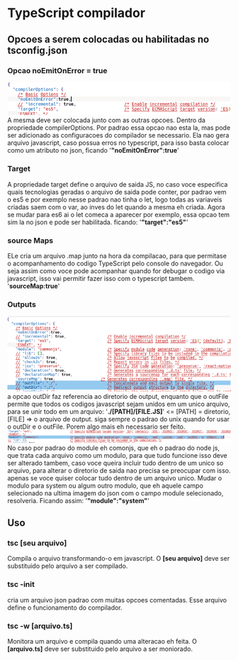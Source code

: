 <h1>TypeScript compilador</h1>
<h2>Opcoes a serem colocadas ou habilitadas no tsconfig.json</h2>
<h3>Opcao noEmitOnError = true</h3>
<img src=".@imgs/onEmitOnError-true.png" /><br/>
A mesma deve ser colocada junto com as outras opcoes. Dentro da propriedade compilerOptions. Por padrao essa
opcao nao esta la, mas pode ser adicionado as configuracoes do compilador se necessario. Ela nao gera arquivo javascript, caso
possua erros no typescript, para isso basta colocar como um atributo
no json, ficando '<b>"noEmitOnError":true</b>'
<h3>Target</h3>
A propriedade target define o arquivo de saida JS, no caso voce especifica quais tecnologias geradas o arquivo de saida pode conter,
por padrao vem o es5 e por exemplo nesse padrao nao tinha o let, logo todas as variaveis criadas saem com o var, ao inves do let
quando a mesma eh criada. Agora se mudar para es6 ai o let comeca a aparecer por exemplo, essa opcao tem sim la no json e pode ser habilitada.
ficando: '<b>"target":"es5"</b>'
<h3>source Maps</h3>
ELe cria um arquivo .map junto na hora da compilacao, para que permitase o acompanhamento do codigo TypeScript pelo console do navegador.
Ou seja assim como voce pode acompanhar quando for debugar o codigo via javascript, isso vai permitir fazer isso com o typescript tambem.
'<b>sourceMap:true</b>'
<h3>Outputs</h3>
<img src=".@imgs/outputs.png" /><br/>
a opcao outDir faz referencia ao diretorio de output, enquanto que o outFile permite que todos os codigos javascript sejam unidos em um 
unico arquivo, para se unir todo em um arquivo: '<b>./[PATH]/[FILE.JS]</b>' <= [PATH] = diretorio, [FILE] => o arquivo de output.
siga sempre o padrao do unix quando for usar o outDir e o outFile. Porem algo mais eh necessario ser feito.
<img src=".@imgs/module-js.png" /><br/>
No caso por padrao do module eh comonjs, que eh o padrao do node js, que trata cada arquivo como um modulo, para que tudo funcione isso 
deve ser alterado tambem, caso voce queira incluir tudo dentro de um unico so arquivo, para alterar o diretorio de saida nao precisa se
preocupar com isso. apenas se voce quiser colocar tudo dentro de um arquivo unico. Mudar o modulo para system ou algum outro modulo, que
eh aquele campo selecionado na ultima imagem do json com o campo module selecionado, resolveria. Ficando assim:
'<b>"module":"system"</b>'
<h2>Uso</h2>
<h3>tsc [seu arquivo]</h3>
Compila o arquivo transformando-o em javascript. O <b>[seu arquivo]</b> deve ser substituido pelo arquivo a ser compilado.
<h3>tsc -init</h3>
cria um arquivo json padrao com muitas opcoes comentadas. Esse arquivo define o funcionamento do compilador.
<h3>tsc -w [arquivo.ts]</h3>
Monitora um arquivo e compila quando uma alteracao eh feita. O <b>[arquivo.ts]</b> deve ser substituido pelo arquivo a ser moniorado.
